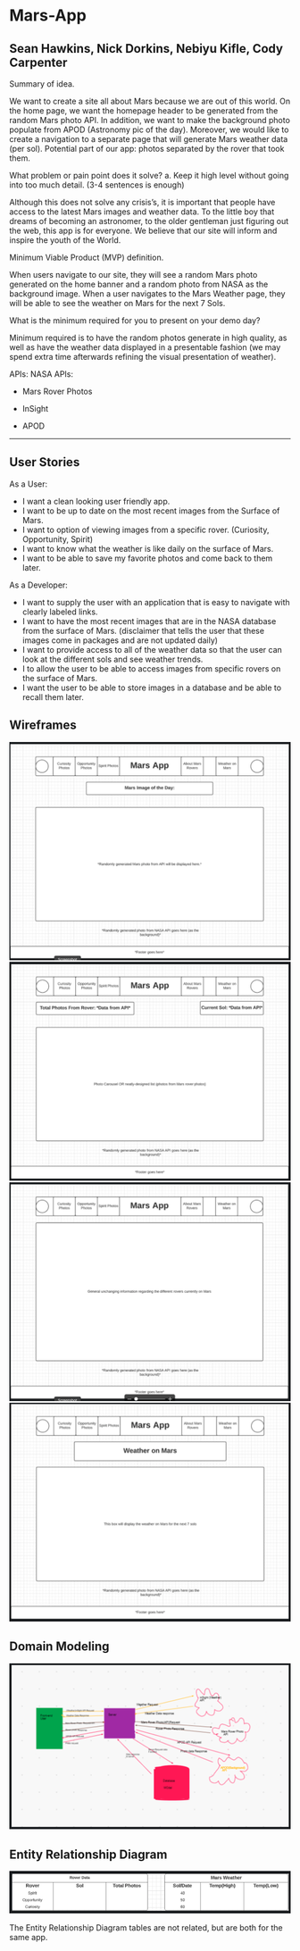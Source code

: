 # Mars-App

## Sean Hawkins, Nick Dorkins, Nebiyu Kifle, Cody Carpenter

Summary of idea.

We want to create a site all about Mars because we are out of this world. On the home page, we want the homepage header to be generated from the random Mars photo API. In addition, we want to make the background photo populate from APOD (Astronomy pic of the day). Moreover, we would like to create a navigation to a separate page that will generate Mars weather data (per sol). Potential part of our app: photos separated by the rover that took them.

What problem or pain point does it solve? a. Keep it high level without going into too much detail. (3-4 sentences is enough)

Although this does not solve any crisis’s, it is important that people have access to the latest Mars images and weather data. To the little boy that dreams of becoming an astronomer, to the older gentleman just figuring out the web, this app is for everyone. We believe that our site will inform and inspire the youth of the World.

Minimum Viable Product (MVP) definition.

When users navigate to our site, they will see a random Mars photo generated on the home banner and a random photo from NASA as the background image. When a user navigates to the Mars Weather page, they will be able to see the weather on Mars for the next 7 Sols.

What is the minimum required for you to present on your demo day?

Minimum required is to have the random photos generate in high quality, as well as have the weather data displayed in a presentable fashion (we may spend extra time afterwards refining the visual presentation of weather).

APIs: NASA APIs:

- Mars Rover Photos

- InSight

- APOD

---

## User Stories

As a User:

- I want a clean looking user friendly app.
- I want to be up to date on the most recent images from the Surface of Mars. 
- I want to option of viewing images from a specific rover. (Curiosity, Opportunity, Spirit)
- I want to know what the weather is like daily on the surface of Mars.
- I want to be able to save my favorite photos and come back to them later.

As a Developer:

- I want to supply the user with an application that is easy to navigate with clearly labeled links.
- I want to have the most recent images that are in the NASA database from the surface of Mars. (disclaimer that tells the user that these images come in packages and are not updated daily)
- I want to provide access to all of the weather data so that the user can look at the different sols and see weather trends.
- I to allow the user to be able to access images from specific rovers on the surface of Mars.
- I want the user to be able to store images in a database and be able to recall them later. 


## Wireframes

![Homepage Wireframe](img-README/Wireframe-Image-of-the-Day.png)
![Individual Rover Images Page Wireframe (x3)](img-README/Wireframe-Homepage.png)
![About Rover Wireframe](img-README/Wireframe-Rover-Images.png)
![Weather Page Wireframe](img-README/Wireframe-Weather-Page.png)

## Domain Modeling

![Domain Modeling](img-README/Domain-Modeling.png)

## Entity Relationship Diagram


![ERD Tables](img-README/ERD-Tables.png)

The Entity Relationship Diagram tables are not related, but are both for the same app.